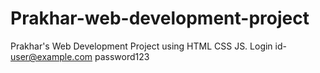 # Prakhar-web-development-project
Prakhar's Web Development Project using HTML CSS JS. Login id- user@example.com password123
